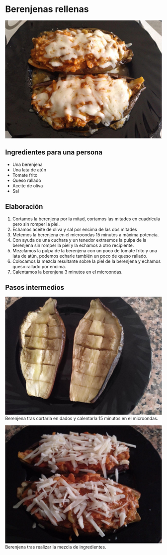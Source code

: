 # Berenjenas rellenas

![](../images/berenjenas-rellenas-full.jpg)

## Ingredientes para una persona

* Una berenjena
* Una lata de atún
* Tomate frito
* Queso rallado
* Aceite de oliva
* Sal

## Elaboración

1. Cortamos la berenjena por la mitad, cortamos las mitades en cuadrícula pero sin romper la piel.
1. Echamos aceite de oliva y sal por encima de las dos mitades
1. Metemos la berenjena en el microondas 15 minutos a máxima potencia. 
1. Con ayuda de una cuchara y un tenedor extraemos la pulpa de la berenjena sin romper la piel y la echamos a otro recipiente.
1. Mezclamos la pulpa de la berenjena con un poco de tomate frito y una lata de atún, podemos echarle también un poco de queso rallado.
1. Colocamos la mezcla resultante sobre la piel de la berenjena y echamos queso rallado por encima.
1. Calentamos la berenjena 3 minutos en el microondas.

## Pasos intermedios

![](../images/berenjenas-rellenas-step_01.jpg)
Berenjena tras cortarla en dados y calentarla 15 minutos en el microondas.

![](../images/berenjenas-rellenas-step_02.jpg)
Berenjena tras realizar la mezcla de ingredientes.